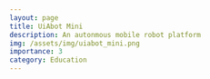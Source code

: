 ```yaml
---
layout: page
title: UiAbot Mini
description: An autonmous mobile robot platform
img: /assets/img/uiabot_mini.png
importance: 3
category: Education
---
```


